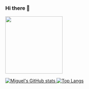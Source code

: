 ### Hi there 👋

<!--
**Miguel-de-Castro/Miguel-de-Castro** is a ✨ _special_ ✨ repository because its `README.md` (this file) appears on your GitHub profile.

Here are some ideas to get you started:

- 🔭 I’m currently working on ...
- 🌱 I’m currently learning ...
- 👯 I’m looking to collaborate on ...
- 🤔 I’m looking for help with ...
- 💬 Ask me about ...
- 📫 How to reach me: ...
- 😄 Pronouns: ...
- ⚡ Fun fact: ...
-->
<div>
  <a href="https://github.com/Miguel-de-Castro">
  <img height="180" src="https://github-readme-stats.vercel.app/api?username=Miguel-de-Castro&show_icons=true&theme=dark&include_all_commits=true&count_private=true"/>
</div>
  
![Miguel's GitHub stats](https://github-readme-stats.vercel.app/api?username=Miguel-de-Castro&count_private=true&show_icons=true&theme=dark)
[![Top Langs](https://github-readme-stats.vercel.app/api/top-langs/?username=Miguel-de-Castro&layout=compact)](https://github.com/Miguel-de-Castro/github-readme-stats)


